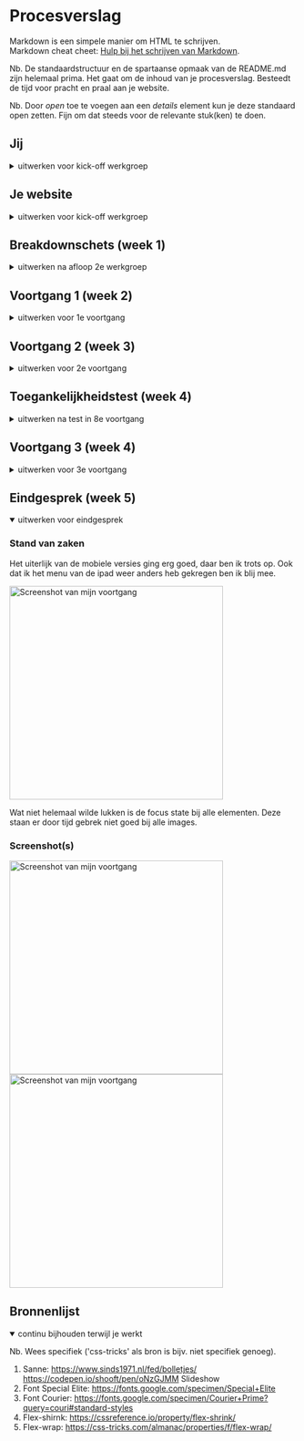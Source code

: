 # Procesverslag
Markdown is een simpele manier om HTML te schrijven.  
Markdown cheat cheet: [Hulp bij het schrijven van Markdown](https://github.com/adam-p/markdown-here/wiki/Markdown-Cheatsheet).

Nb. De standaardstructuur en de spartaanse opmaak van de README.md zijn helemaal prima. Het gaat om de inhoud van je procesverslag. Besteedt de tijd voor pracht en praal aan je website.

Nb. Door *open* toe te voegen aan een *details* element kun je deze standaard open zetten. Fijn om dat steeds voor de relevante stuk(ken) te doen.





## Jij

<details>
<summary>uitwerken voor kick-off werkgroep</summary>

### Auteur:
Chelsey Bommer

#### Je startniveau:
Blauw

#### Je focus:
Responsive
 
</details>





## Je website

<details>
<summary>uitwerken voor kick-off werkgroep</summary>

### Je opdracht:
demoniacult.com

#### Screenshot(s) van de eerste pagina (small screen): 
Homepage
 
<img src="images/schoen1.jpg" width="375px" alt="Homepagina van demoniacult">

#### Screenshot(s) van de tweede pagina (small screen):
Producten pagina 
<img src="images/screenie.png" width="375px" alt="productenpagina demoniacult">
 
</details>





## Breakdownschets (week 1)

<details>
<summary>uitwerken na afloop 2e werkgroep</summary>

### de hele pagina: 
<img src="images/screen-hele.png" width="375px" alt="breakdown van de hele pagina">

### dynamisch deel (bijv menu): 
<img src="images/screen-half1.png" width="375px" alt="breakdown van een dynamisch deel">

### wellicht nog een dynamisch deel (bijv filter): 
<img src="images/screen-half2.png" width="375px" alt="breakdown van nog een dynamisch deel">

</details>





## Voortgang 1 (week 2)

<details>
<summary>uitwerken voor 1e voortgang</summary>

### Stand van zaken
Ik vond door de breakdown schets het vrij makkelijk om de html te schrijven. De css ging daarna ook wel goed, maar ik moet nog
 erop letten dat ik die netjes houd. 
 Ik heb mijn css nu half netjes:
 <img src="images/css.png" width="375px" alt="Screenshot van mijn CSS">


### Agenda voor meeting
samen met je groepje opstellen

 Wat ik wil vragen:
 -hoe zorg ik dat het niet meer inzoomt op grotere schermen?
 -is er nog iets niet kloppend etc

### Verslag van meeting
Uitkomsten van de meeting:

- We hebben opgelost dat de pagina niet meer inzoomde met width
- Ze vonden het verder prima

</details>





## Voortgang 2 (week 3)

<details>
<summary>uitwerken voor 2e voortgang</summary>

### Stand van zaken
Deze week ging ik verder met de slideshow, maar deze was heel lastig. Het is nog niet helemaal gelukt 
 deze te maken. Ik heb wel alle foto's naast elkaar waar je doorheen kan swipen, maar heb nog niet de transities uit zichzelf.
 
 <img src="images/Voortgang1.png" width="375px" alt="Screenshot van mijn voortgang">
 
 Om wel verder te gaan was ik ook vast een grid met producten aan het maken, en de bijbehorende buttons. Dit ging wel goed.
 
 <img src="images/voortgang2.png" width="375px" alt="Screenshot van mijn voortgang">
 


### Agenda voor meeting
samen met je groepje opstellen

| Chelsey        | Maxime             | Jessica/Bilal/Thije      | Fabian           |
| ---            | ---                | ---                      | ---              |
|Slideshow maken?| Hamburger          | Voorgaande onderwerpen   | Images groter    |
|Hoe             | Menu               |                          | in verhouding blijven |
 gedetailleerd?  | ...                | ...                      | ...              |


### Verslag van meeting
hier na afloop snel de uitkomsten van de meeting vastleggen

- We hebben slideshow samen gemaakt, waar ik nog wel wat uit kan halen. 
    https://codepen.io/chelsey-bommer/pen/vYZzQMp?editors=1100
 -Qua strengheid laten zien wat je kan met code 
</details>





## Toegankelijkheidstest (week 4)

<details>
<summary>uitwerken na test in 8e voortgang</summary>

### Bevindingen
-Voeg altijd Alts toe (narrator)
-Wanneer je een hamburger menu hebt, wordt deze opgenoemt (narrator)
-Wanneer je 2 talen hebt is het onhandig (narrator)
-Ik moet nog states toevoegen
-In chrome krijg je extra scrollbalken

#### Alts toevoegen
Wanneer je geen Alts toevoegd zegt de narrator niet wat je moet zien. Ik had dit nog niet overal gedaan
 (wel op sommige plekken). 

 Oplossing: Voeg omschrijvingen toe aan de alt.


#### Hamburger menu narrator
Wanneer je een verborgen menu hebt word deze ook opgelezen door de narrator.

 Sanne zei dat dit moeilijk was om op te lossen, dus dat dit niet hoefde. Alleen als je advanced bent.


#### 2 talen onhandig 
Wanneer je meer dan 1 taal hebt in je website wordt 1 van de 2 slecht opgelezen. Dit komt doordat je
 de narrator altijd in een vaste taal zet.

Oplossing: Gebruik maar 1 taal, als dit lukt. De site die ik namaak heeft wel allebei, dus ik doe dit ook. 


#### States
Ik had nog heel weinig states toegevoegd.

Oplossing: Voeg alle states toe.
 
 
#### Scrollbalken 
In chrome als je je website op responsive zet, krijg je soms vage extra scrollbalken op je website.

Oplossing: gebruikt geen Chrome, of zet hem op een vast formaat.

</details>





## Voortgang 3 (week 4)

<details>
<summary>uitwerken voor 3e voortgang</summary>

### Stand van zaken
Door de hulp van Rowin heb ik mijn slideshow en hamburgermenu af kunnen maken.
 
  <img src="images/week4.png" width="375px" alt="Screenshot van mijn voortgang">

### Agenda voor meeting
samen met je groepje opstellen

| Chelsey        | student 2          | student 3    | student 4        |
| ---            | ---                | ---          | ---              |
| Geen vragen    | en dit             | en ik dit    | en dan ik dat    |
|                | dit als er tijd is | nog een punt | dit wil ik zeker |
| ...            | ...                | ...          | ...              |


### Verslag van meeting
hier na afloop snel de uitkomsten van de meeting vastleggen

- Ik heb mijn website laten zien aan Rowin.
-Ik vroeg nog of het hoort dat je een stukje naar beneden gaat bij de slideshow, maar dit kon je niet veranderen dus. 

</details>





## Eindgesprek (week 5)

<details open>
<summary>uitwerken voor eindgesprek</summary>

### Stand van zaken
Het uiterlijk van de mobiele versies ging erg goed, daar ben ik trots op. Ook dat
 ik het menu van de ipad weer anders heb gekregen ben ik blij mee.
 
 <img src="images/screenie2.png" width="375px" alt="Screenshot van mijn voortgang">
 
 Wat niet helemaal wilde lukken is de focus state bij alle elementen. Deze staan er door tijd gebrek
 niet goed bij alle images.
 

### Screenshot(s)

<img src="images/screen1.png" width="375px" alt="Screenshot van mijn voortgang">
 <img src="images/screen2.png" width="375px" alt="Screenshot van mijn voortgang">

</details>





## Bronnenlijst

<details open>
<summary>continu bijhouden terwijl je werkt</summary>

Nb. Wees specifiek ('css-tricks' als bron is bijv. niet specifiek genoeg).

1. Sanne: https://www.sinds1971.nl/fed/bolletjes/ https://codepen.io/shooft/pen/oNzGJMM Slideshow
2. Font Special Elite: https://fonts.google.com/specimen/Special+Elite
3. Font Courier: https://fonts.google.com/specimen/Courier+Prime?query=couri#standard-styles
4.  Flex-shirnk:  https://cssreference.io/property/flex-shrink/
5.  Flex-wrap: https://css-tricks.com/almanac/properties/f/flex-wrap/ 

</details>
